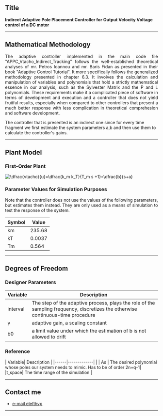 
## Title
<b>Indirect Adaptive Pole Placement Controller for Output Velocity Voltage control of a DC motor </b>

---

## Mathematical Methodology 
<p align=justify>
The adaptive controller implemented in the main code file "APPC_Vtacho_Indirect_Tracking" follows the well-established theoretical analyses of mr. Petros Ioannou and mr. Baris Fidan as presented in their book "Adaptive Control Tutorial".
It more specifically follows the generalized methodology presented in chapter 6.3. It involves the calculation and manipulation of variables and polynomials that hold a strictly mathematical essence in our analysis, such as the Sylvester Matrix and the P and L polynomials. These requirements make it a complicated piece of software in  terms of development and execution and a controller that does not yield fruitful results, especially when compared to other controllers that present a much better response with less complication in theoretical comprehesion and software development.

<br>
</p>
The controller that is presented is an indirect one since for every time fragment we first estimate the system parameters a,b and then use them to calculate the controller's gains. 
<br>
</p>

---

## Plant Model
### First-Order Plant 
<img src="https://latex.codecogs.com/gif.latex?\bg_white&space;\dfrac{vtacho}{u}=\dfrac{k_m&space;k_T}{T_m&space;s&space;&plus;1}=\dfrac{b}{s&plus;a}" title="\dfrac{vtacho}{u}=\dfrac{k_m k_T}{T_m s +1}=\dfrac{b}{s+a}" />

### Parameter Values for Simulation Purposes 
<p align=justify>
Note that the controller does not use the values of the following parameters, but estimates them instead. They are only used as a means of simulation to test the response of the system.<br>
</p>

| Symbol | Value|
|------|-------------|
| km |235.68|
| kT | 0.0037|
| Tm | 0.564|

---

## Degrees of Freedom
### Designer Parameters
| Variable| Description |
|------|-------------|
| interval| The step of the adaptive process, plays the role of the sampling frequency, discretizes the otherwise continuous-time procedure|
| γ | adaptive gain, a scaling constant|
| b0| a limit value under which the estimation of b is not allowed to drift|

### Reference 
| Variable| Description |
|------|-------------|                         |
| As | The desired polynomial whose poles our system needs to mimic. Has to be of order 2n+q-1|
|t_space| The time range of the simulation |

---


## Contact me

- [e-mail elefthvp](mailto:el.papaioannou.96@gmail.com "el.papaioannou.96@gmail.com")

---
